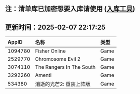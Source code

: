 ## 注：清单库已加密想要入库请使用 ([入库工具](https://github.com/BlankTMing/ManifestAutoUpdate/releases))

## 更新时间：2025-02-07 22:17:25
| AppID | 名称 | 类型  |
| :-------------------- | :----------------------------- | :----------- |
| 1094780 | Fisher Online| Game |
| 2529770 | Chromosome Evil 2| Game |
| 3074110 | The Rangers In The South| Game |
| 3292260 | Amenti| Game |
| 534380 | 消逝的光芒2: 重装上阵版| Game |
